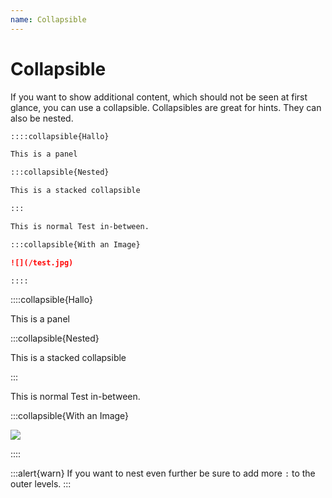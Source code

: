 ```yaml
---
name: Collapsible
---
```


# Collapsible

If you want to show additional content, which should not be seen at
first glance, you can use a collapsible. Collapsibles are great for hints. They can also be nested.

```md
::::collapsible{Hallo}

This is a panel

:::collapsible{Nested}

This is a stacked collapsible

:::

This is normal Test in-between.

:::collapsible{With an Image}

![](/test.jpg)

::::
```

::::collapsible{Hallo}

This is a panel

:::collapsible{Nested}

This is a stacked collapsible

:::

This is normal Test in-between.

:::collapsible{With an Image}

![](/test.jpg)

::::

:::alert{warn}
If you want to nest even further be sure to add more `:` to the outer levels.
:::
